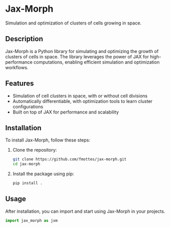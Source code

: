 # Jax-Morph

Simulation and optimization of clusters of cells growing in space.

## Description

Jax-Morph is a Python library for simulating and optimizing the growth of clusters of cells in space. The library leverages the power of JAX for high-performance computations, enabling efficient simulation and optimization workflows.

## Features

- Simulation of cell clusters in space, with or without cell divisions
- Automatically differentiable, with optimization tools to learn cluster configurations
- Built on top of JAX for performance and scalability

## Installation

To install Jax-Morph, follow these steps:

1. Clone the repository:
    ```bash
    git clone https://github.com/fmottes/jax-morph.git
    cd jax-morph
    ```

2. Install the package using pip:
    ```bash
    pip install .
    ```

## Usage

After installation, you can import and start using Jax-Morph in your projects.

```python
import jax_morph as jxm
```
